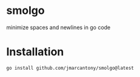 # smolgo
minimize spaces and newlines in go code

# Installation
    go install github.com/jmarcantony/smolgo@latest
